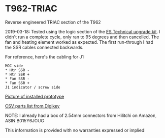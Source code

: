 # T962-TRIAC
Reverse engineered TRIAC section of the T962

2019-03-18: Tested using the logic section of the [ES Technical upgrade kit](https://www.estechnical.co.uk/t962-reflow-oven-controller-complete-upgrade-package). I didn't run a complete cycle, only ran to 95 degrees and then cancelled. The fan and heating element worked as expected. The first run-through I had the SSR cables connected backwards.

For reference, here's the cabling for J1

```
MOC side
* Htr SSR -
* Htr SSR +
* Fan SSR -
* Fan SSR +
J1 indicator / screw side
```


[Picture of installed prototype](./TRIAC_working.png)

[CSV parts list from Digikey](./TRIAC_BOM.csv)

NOTE: I already had a box of 2.54mm connectors from Hilitchi on Amazon, ASIN B015Y6JOUG


This information is provided with no warranties expressed or implied

